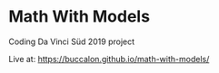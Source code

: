 # Math With Models
Coding Da Vinci Süd 2019 project

Live at:
https://buccalon.github.io/math-with-models/
